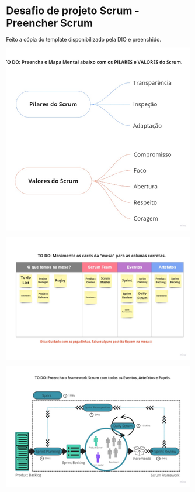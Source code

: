 # Desafio de projeto Scrum - Preencher Scrum

Feito a cópia do template disponibilizado pela DIO e preenchido.

![Pilares e Valores do Scrum](desafio-001.jpg "Pilares e Valores do Scrum")

![Post-It Scrum](desafio-002.jpg "Post-It Scrum")

![Sprint Scrum](desafio-003.jpg "Sprint Scrum")